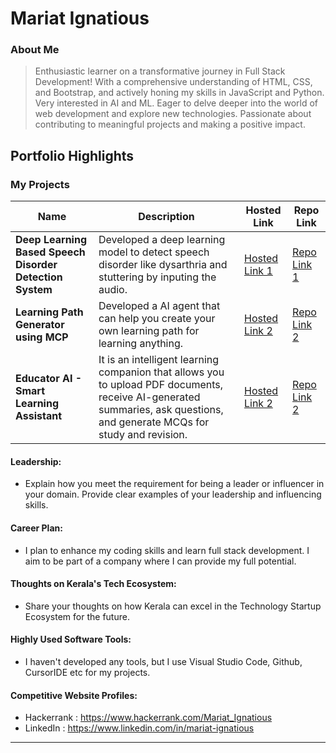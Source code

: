 # Mariat Ignatious 

### About Me

> Enthusiastic learner on a transformative journey in Full Stack Development! With a comprehensive understanding of HTML, CSS, and Bootstrap, and actively honing my skills in JavaScript and Python. Very interested in AI and ML. Eager to delve deeper into the world of web development and explore new technologies. Passionate about contributing to meaningful projects and making a positive impact.


## Portfolio Highlights

### My Projects

| Name                | Description                                                               | Hosted Link                              | Repo Link                                                      |
|---------------------|---------------------------------------------------------------------------|------------------------------------------|----------------------------------------------------------------|
| **Deep Learning Based Speech Disorder Detection System**  |    Developed a deep learning model to detect speech disorder like dysarthria and stuttering by inputing the audio.                                             | [Hosted Link 1](https://example.com)    | [Repo Link 1](https://github.com/username/project1)             |
| **Learning Path Generator using MCP**  |Developed a AI agent that can help you create your own learning path for learning anything.                                              | [Hosted Link 2](https://example.com)    | [Repo Link 2](https://github.com/mariatignatious/Learning-Path-Generator-using-MCP.git)             |
| **Educator AI - Smart Learning Assistant**  |  It is an intelligent learning companion that allows you to upload PDF documents, receive AI-generated summaries, ask questions, and generate MCQs for study and revision.                                              | [Hosted Link 2](https://example.com)    | [Repo Link 2](https://github.com/mariatignatious/Educator-AI.git)             |


#### Leadership:

- Explain how you meet the requirement for being a leader or influencer in your domain. Provide clear examples of your leadership and influencing skills.

#### Career Plan:

- I plan to enhance my coding skills and learn full stack development. I aim to be part of a company where I can provide my full potential.

#### Thoughts on Kerala's Tech Ecosystem:

- Share your thoughts on how Kerala can excel in the Technology Startup Ecosystem for the future.

#### Highly Used Software Tools:

- I haven't developed any tools, but I use Visual Studio Code, Github, CursorIDE etc for my projects.

#### Competitive Website Profiles:

- Hackerrank : https://www.hackerrank.com/Mariat_Ignatious
- LinkedIn : https://www.linkedin.com/in/mariat-ignatious

---

